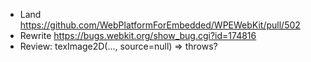 * Land https://github.com/WebPlatformForEmbedded/WPEWebKit/pull/502
* Rewrite https://bugs.webkit.org/show_bug.cgi?id=174816
* Review: texImage2D(..., source=null) => throws?

